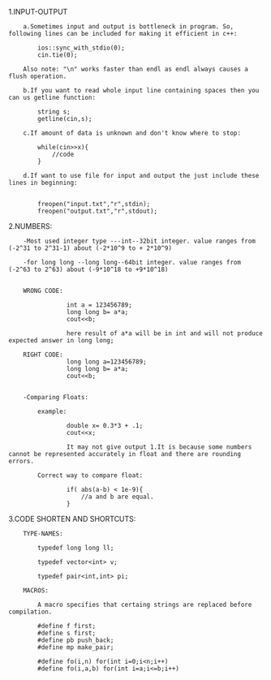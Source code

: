 1.INPUT-OUTPUT

        a.Sometimes input and output is bottleneck in program. So, following lines can be included for making it efficient in c++:

            ios::sync_with_stdio(0);
            cin.tie(0);

        Also note: "\n" works faster than endl as endl always causes a flush operation.

        b.If you want to read whole input line containing spaces then you can us getline function:

            string s;
            getline(cin,s);
        
        c.If amount of data is unknown and don't know where to stop:

            while(cin>>x){
                //code
            }
        
        d.If want to use file for input and output the just include these lines in beginning:


            freopen("input.txt","r",stdin);
            freopen("output.txt","r",stdout);

2.NUMBERS:

        -Most used integer type ---int--32bit integer. value ranges from (-2^31 to 2^31-1) about (-2*10^9 to + 2*10^9)

        -for long long --long long--64bit integer. value ranges from (-2^63 to 2^63) about (-9*10^18 to +9*10^18)

        
        WRONG CODE:

                    int a = 123456789;
                    long long b= a*a;
                    cout<<b;

                    here result of a*a will be in int and will not produce expected answer in long long;

        RIGHT CODE:
                    long long a=123456789;
                    long long b= a*a;
                    cout<<b;

        
        -Comparing Floats:

            example:

                    double x= 0.3*3 + .1;
                    cout<<x; 

                    It may not give output 1.It is because some numbers cannot be represented accurately in float and there are rounding errors.

            Correct way to compare float:

                    if( abs(a-b) < 1e-9){
                        //a and b are equal.
                    } 


3.CODE SHORTEN AND SHORTCUTS:


        TYPE-NAMES:

            typedef long long ll;

            typedef vector<int> v;

            typedef pair<int,int> pi;

        MACROS:

            A macro specifies that certaing strings are replaced before compilation.

            #define f first;
            #define s first;
            #define pb push_back;
            #define mp make_pair;

            #define fo(i,n) for(int i=0;i<n;i++)
            #define fo(i,a,b) for(int i=a;i<=b;i++)
            









        
